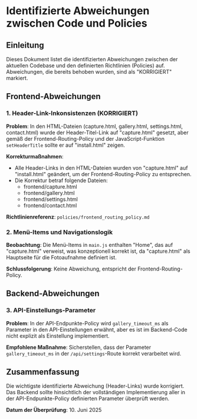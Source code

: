 # Identifizierte Abweichungen zwischen Code und Policies

## Einleitung

Dieses Dokument listet die identifizierten Abweichungen zwischen der aktuellen Codebase und den definierten Richtlinien (Policies) auf. Abweichungen, die bereits behoben wurden, sind als "KORRIGIERT" markiert.

## Frontend-Abweichungen

### 1. Header-Link-Inkonsistenzen (KORRIGIERT)

**Problem**: In den HTML-Dateien (capture.html, gallery.html, settings.html, contact.html) wurde der Header-Titel-Link auf "capture.html" gesetzt, aber gemäß der Frontend-Routing-Policy und der JavaScript-Funktion `setHeaderTitle` sollte er auf "install.html" zeigen.

**Korrekturmaßnahmen**: 
- Alle Header-Links in den HTML-Dateien wurden von "capture.html" auf "install.html" geändert, um der Frontend-Routing-Policy zu entsprechen.
- Die Korrektur betraf folgende Dateien:
  - frontend/capture.html
  - frontend/gallery.html
  - frontend/settings.html
  - frontend/contact.html

**Richtlinienreferenz**: `policies/frontend_routing_policy.md`

### 2. Menü-Items und Navigationslogik

**Beobachtung**: Die Menü-Items in `main.js` enthalten "Home", das auf "capture.html" verweist, was konzeptionell korrekt ist, da "capture.html" als Hauptseite für die Fotoaufnahme definiert ist.

**Schlussfolgerung**: Keine Abweichung, entspricht der Frontend-Routing-Policy.

## Backend-Abweichungen

### 3. API-Einstellungs-Parameter

**Problem**: In der API-Endpunkte-Policy wird `gallery_timeout_ms` als Parameter in den API-Einstellungen erwähnt, aber es ist im Backend-Code nicht explizit als Einstellung implementiert.

**Empfohlene Maßnahme**: Sicherstellen, dass der Parameter `gallery_timeout_ms` in der `/api/settings`-Route korrekt verarbeitet wird.

## Zusammenfassung

Die wichtigste identifizierte Abweichung (Header-Links) wurde korrigiert. Das Backend sollte hinsichtlich der vollständigen Implementierung aller in der API-Endpunkte-Policy definierten Parameter überprüft werden.

**Datum der Überprüfung**: 10. Juni 2025
